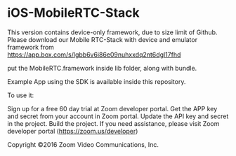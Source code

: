 # iOS-MobileRTC-Stack

This version contains device-only framework, due to size limit of Github. Please download our Mobile RTC-Stack with device and emulator framework from https://app.box.com/s/lgbb6v6i86e09nuhxxdq2nt6dgl17fhd

put the MobileRTC.framework inside lib folder, along with bundle. 

Example App using the SDK is available inside this repository.

To use it: 

Sign up for a free 60 day trial at Zoom developer portal.
Get the APP key and secret from your account in Zoom portal.
Update the API key and secret in the project.
Build the project.
If you need assistance, please visit Zoom developer portal (https://zoom.us/developer)

Copyright ©2016 Zoom Video Communications, Inc.
